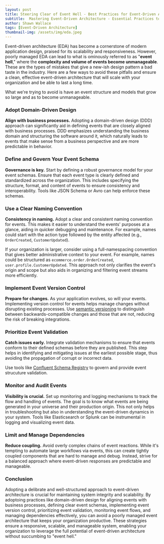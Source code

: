 ```yaml
---
layout: post
title: Steering Clear of Event Hell - Best Practices for Event-Driven Architecture
subtitle:  Mastering Event-Driven Architecture - Essential Practices to Prevent Overcomplexity and Align with Business Goals.
author: Shawn Wallace
tags: [Event-Driven Architecture]
thumbnail-img: /assets/img/eda.jpeg
---
```


Event-driven architecture (EDA) has become a cornerstone of modern application design, praised for its scalability and responsiveness. However, poorly managed EDA can lead to what is ominously referred to as "**event hell**," where the **complexity and volume of events become unmanageable**. These are the types of mistakes that give a new-ish design pattern a bad taste in the industry. Here are a few ways to avoid these pitfalls and ensure a clean, effective event-driven architecture that will scale with your organization and be able to last a long time.

What we're trying to avoid is have an event structure and models that grow so large and as to become unmanageable.

### Adopt Domain-Driven Design

**Align with business processes.** Adopting a domain-driven design (DDD) approach can significantly aid in defining events that are closely aligned with business processes. DDD emphasizes understanding the business domain and structuring the software around it, which naturally leads to events that make sense from a business perspective and are more predictable in behavior.

### Define and Govern Your Event Schema

**Governance is key.** Start by defining a robust governance model for your event schemas. Ensure that each event type is clearly defined and standardized across the organization. This includes specifying the structure, format, and content of events to ensure consistency and interoperability. Tools like JSON Schema or Avro can help enforce these schemas.

### Use a Clear Naming Convention

**Consistency in naming.** Adopt a clear and consistent naming convention for events. This makes it easier to understand the events' purposes at a glance, aiding in quicker debugging and maintenance. For example, names could start with the action type followed by the entity affected (e.g., `OrderCreated`, `CustomerUpdated`).

If your organization is larger, consider using a full-namespacing convention that gives better administrative context to your event. For example, names could be structured as `ecommerce.order.OrderCreated`, `user.profile.CustomerUpdated`. This approach not only clarifies the event's origin and scope but also aids in organizing and filtering event streams more efficiently.

### Implement Event Version Control

**Prepare for changes.** As your application evolves, so will your events. Implementing version control for events helps manage changes without disrupting existing processes. Use [semantic versioning](https://en.wikipedia.org/wiki/Software_versioning) to distinguish between backwards-compatible changes and those that are not, reducing the risk of breaking integrations.

### Prioritize Event Validation

**Catch issues early.** Integrate validation mechanisms to ensure that events conform to their defined schemas before they are published. This step helps in identifying and mitigating issues at the earliest possible stage, thus avoiding the propagation of corrupt or incorrect data.

Use tools like [Confluent Schema Registry](https://docs.confluent.io/platform/current/schema-registry/index.html) to govern and provide event strucuture validation.

### Monitor and Audit Events

**Visibility is crucial.** Set up monitoring and logging mechanisms to track the flow and handling of events. The goal is to know what events are being generated in your universe and their production origin. This not only helps in troubleshooting but also in understanding the event-driven dynamics in your system. Tools like Elasticsearch or Splunk can be instrumental in logging and visualizing event data.

### Limit and Manage Dependencies

**Reduce coupling.** Avoid overly complex chains of event reactions. While it's tempting to automate large workflows via events, this can create tightly coupled components that are hard to manage and debug. Instead, strive for a balanced approach where event-driven responses are predictable and manageable.


### Conclusion

Adopting a delibrate and well-structured approach to event-driven architecture is crucial for maintaining system integrity and scalability. By adoptoing practices like domain-driven design for aligning events with business processes, defining clear event schemas, implementing event version control, prioritizing event validation, monitoring event flows, and managing dependencies effectively, you can avoid a poorly managed event architecture that keeps your organization productive. These strategies ensure a responsive, scalable, and manageable system, enabling your organization to leverage the full potential of event-driven architecture without succumbing to "event hell."
